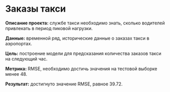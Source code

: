 # Заказы такси

**Описание проекта:** службе такси необходимо знать, сколько водителей привлекать в период пиковой нагрузки.

**Данные:** временной ряд, исторические данные о заказах такси в аэропортах.

**Цель:** построение модели для предсказания количества заказов такси на следующий час.

**Метрика:**  RMSE, необходимо достичь значения на тестовой выборке менее 48.

**Результат:** достигнуто значение RMSE, равное 39.72.
